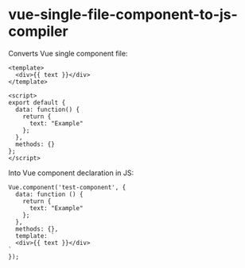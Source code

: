 vue-single-file-component-to-js-compiler
=====================

Converts Vue single component file:
```
<template>
  <div>{{ text }}</div>
</template>

<script>
export default {
  data: function() {
    return {
      text: "Example"
    };
  },
  methods: {}
};
</script>
```

Into Vue component declaration in JS:
```
Vue.component('test-component', {
  data: function () {
    return {
      text: "Example"
    };
  },
  methods: {},
  template: `
  <div>{{ text }}</div>
`
});
```
